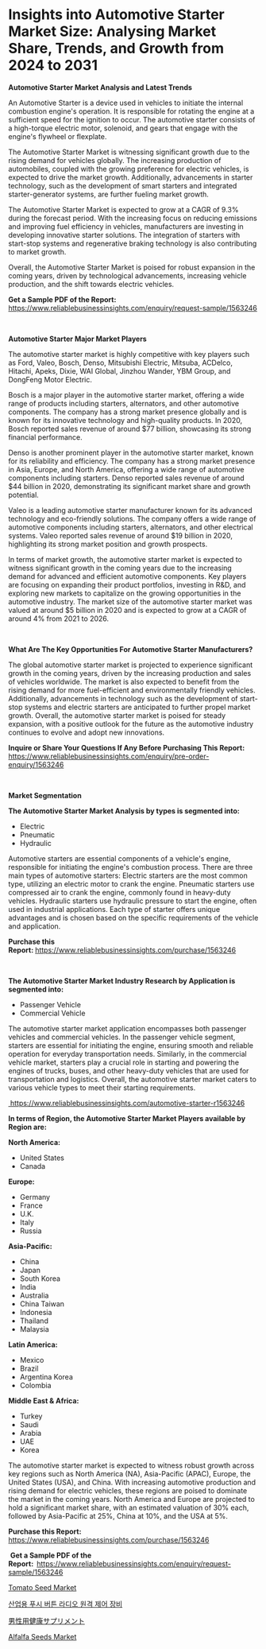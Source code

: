 <p><h1>Insights into Automotive Starter Market Size: Analysing Market Share, Trends, and Growth from 2024 to 2031</h1></p><p><strong>Automotive Starter Market Analysis and Latest Trends</strong></p>
<p><p>An Automotive Starter is a device used in vehicles to initiate the internal combustion engine's operation. It is responsible for rotating the engine at a sufficient speed for the ignition to occur. The automotive starter consists of a high-torque electric motor, solenoid, and gears that engage with the engine's flywheel or flexplate.</p><p>The Automotive Starter Market is witnessing significant growth due to the rising demand for vehicles globally. The increasing production of automobiles, coupled with the growing preference for electric vehicles, is expected to drive the market growth. Additionally, advancements in starter technology, such as the development of smart starters and integrated starter-generator systems, are further fueling market growth.</p><p>The Automotive Starter Market is expected to grow at a CAGR of 9.3% during the forecast period. With the increasing focus on reducing emissions and improving fuel efficiency in vehicles, manufacturers are investing in developing innovative starter solutions. The integration of starters with start-stop systems and regenerative braking technology is also contributing to market growth.</p><p>Overall, the Automotive Starter Market is poised for robust expansion in the coming years, driven by technological advancements, increasing vehicle production, and the shift towards electric vehicles.</p></p>
<p><strong>Get a Sample PDF of the Report:&nbsp;</strong> <a href="https://www.reliablebusinessinsights.com/enquiry/request-sample/1563246">https://www.reliablebusinessinsights.com/enquiry/request-sample/1563246</a></p>
<p>&nbsp;</p>
<p><strong>Automotive Starter Major Market Players</strong></p>
<p><p>The automotive starter market is highly competitive with key players such as Ford, Valeo, Bosch, Denso, Mitsubishi Electric, Mitsuba, ACDelco, Hitachi, Apeks, Dixie, WAI Global, Jinzhou Wander, YBM Group, and DongFeng Motor Electric.</p><p>Bosch is a major player in the automotive starter market, offering a wide range of products including starters, alternators, and other automotive components. The company has a strong market presence globally and is known for its innovative technology and high-quality products. In 2020, Bosch reported sales revenue of around $77 billion, showcasing its strong financial performance.</p><p>Denso is another prominent player in the automotive starter market, known for its reliability and efficiency. The company has a strong market presence in Asia, Europe, and North America, offering a wide range of automotive components including starters. Denso reported sales revenue of around $44 billion in 2020, demonstrating its significant market share and growth potential.</p><p>Valeo is a leading automotive starter manufacturer known for its advanced technology and eco-friendly solutions. The company offers a wide range of automotive components including starters, alternators, and other electrical systems. Valeo reported sales revenue of around $19 billion in 2020, highlighting its strong market position and growth prospects.</p><p>In terms of market growth, the automotive starter market is expected to witness significant growth in the coming years due to the increasing demand for advanced and efficient automotive components. Key players are focusing on expanding their product portfolios, investing in R&D, and exploring new markets to capitalize on the growing opportunities in the automotive industry. The market size of the automotive starter market was valued at around $5 billion in 2020 and is expected to grow at a CAGR of around 4% from 2021 to 2026.</p></p>
<p>&nbsp;</p>
<p><strong>What Are The Key Opportunities For Automotive Starter Manufacturers?</strong></p>
<p><p>The global automotive starter market is projected to experience significant growth in the coming years, driven by the increasing production and sales of vehicles worldwide. The market is also expected to benefit from the rising demand for more fuel-efficient and environmentally friendly vehicles. Additionally, advancements in technology such as the development of start-stop systems and electric starters are anticipated to further propel market growth. Overall, the automotive starter market is poised for steady expansion, with a positive outlook for the future as the automotive industry continues to evolve and adopt new innovations.</p></p>
<p><strong>Inquire or Share Your Questions If Any Before Purchasing This Report:</strong> <a href="https://www.reliablebusinessinsights.com/enquiry/pre-order-enquiry/1563246">https://www.reliablebusinessinsights.com/enquiry/pre-order-enquiry/1563246</a></p>
<p>&nbsp;</p>
<p><strong>Market Segmentation</strong></p>
<p><strong>The Automotive Starter Market Analysis by types is segmented into:</strong></p>
<p><ul><li>Electric</li><li>Pneumatic</li><li>Hydraulic</li></ul></p>
<p><p>Automotive starters are essential components of a vehicle's engine, responsible for initiating the engine's combustion process. There are three main types of automotive starters: Electric starters are the most common type, utilizing an electric motor to crank the engine. Pneumatic starters use compressed air to crank the engine, commonly found in heavy-duty vehicles. Hydraulic starters use hydraulic pressure to start the engine, often used in industrial applications. Each type of starter offers unique advantages and is chosen based on the specific requirements of the vehicle and application.</p></p>
<p><strong>Purchase this Report:&nbsp;</strong><a href="https://www.reliablebusinessinsights.com/purchase/1563246">https://www.reliablebusinessinsights.com/purchase/1563246</a></p>
<p>&nbsp;</p>
<p><strong>The Automotive Starter Market Industry Research by Application is segmented into:</strong></p>
<p><ul><li>Passenger Vehicle</li><li>Commercial Vehicle</li></ul></p>
<p><p>The automotive starter market application encompasses both passenger vehicles and commercial vehicles. In the passenger vehicle segment, starters are essential for initiating the engine, ensuring smooth and reliable operation for everyday transportation needs. Similarly, in the commercial vehicle market, starters play a crucial role in starting and powering the engines of trucks, buses, and other heavy-duty vehicles that are used for transportation and logistics. Overall, the automotive starter market caters to various vehicle types to meet their starting requirements.</p></p>
<p><a href="https://www.reliablebusinessinsights.com/automotive-starter-r1563246">&nbsp;https://www.reliablebusinessinsights.com/automotive-starter-r1563246</a></p>
<p><strong>In terms of Region, the Automotive Starter Market Players available by Region are:</strong></p>
<p>
    <p> <strong> North America: </strong>
        <ul>
            <li>United States</li>
            <li>Canada</li>
        </ul>
        </p> 
    <p> <strong> Europe: </strong>
        <ul>
            <li>Germany</li>
            <li>France</li>
            <li>U.K.</li>
            <li>Italy</li>
            <li>Russia</li>
        </ul>
        </p> 
    <p> <strong> Asia-Pacific: </strong>
        <ul>
            <li>China</li>
            <li>Japan</li>
            <li>South Korea</li>
            <li>India</li>
            <li>Australia</li>
            <li>China Taiwan</li>
            <li>Indonesia</li>
            <li>Thailand</li>
            <li>Malaysia</li>
        </ul>
        </p> 
    <p> <strong> Latin America: </strong>
        <ul>
            <li>Mexico</li>
            <li>Brazil</li>
            <li>Argentina Korea</li>
            <li>Colombia</li>
        </ul>
        </p> 
    <p> <strong> Middle East & Africa: </strong>
        <ul>
            <li>Turkey</li>
            <li>Saudi</li>
            <li>Arabia</li>
            <li>UAE</li>
            <li>Korea</li>
        </ul>
    </p>
    </p>
<p><p>The automotive starter market is expected to witness robust growth across key regions such as North America (NA), Asia-Pacific (APAC), Europe, the United States (USA), and China. With increasing automotive production and rising demand for electric vehicles, these regions are poised to dominate the market in the coming years. North America and Europe are projected to hold a significant market share, with an estimated valuation of 30% each, followed by Asia-Pacific at 25%, China at 10%, and the USA at 5%.</p></p>
<p><strong>Purchase this Report: </strong><a href="https://www.reliablebusinessinsights.com/purchase/1563246">https://www.reliablebusinessinsights.com/purchase/1563246</a></p>
<p>&nbsp;<strong>Get a Sample PDF of the Report:&nbsp;&nbsp;</strong><a href="https://www.reliablebusinessinsights.com/enquiry/request-sample/1563246">https://www.reliablebusinessinsights.com/enquiry/request-sample/1563246</a></p>
<p><strong></strong></p>
<p><p><a href="https://github.com/ashepherd82/Market-Research-Report-List-5/blob/main/tomato-seed-market.md">Tomato Seed Market</a></p><p><a href="https://github.com/Gregost89076vddcv/Market-Research-Report-List-1/blob/main/8290956114161.md">산업용 푸시 버튼 라디오 원격 제어 장비</a></p><p><a href="https://github.com/BrionnaBoyle/Market-Research-Report-List-1/blob/main/1580448122076.md">男性用健康サプリメント</a></p><p><a href="https://github.com/irfadac/Market-Research-Report-List-3/blob/main/alfalfa-seeds-market.md">Alfalfa Seeds Market</a></p></p>